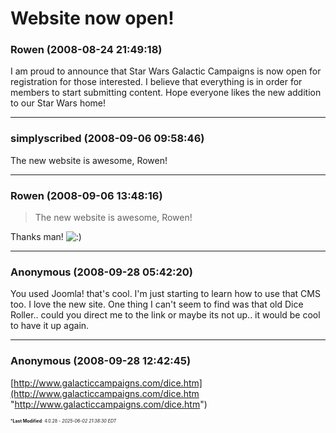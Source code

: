 # Website now open!

### **Rowen** (2008-08-24 21:49:18)

I am proud to announce that Star Wars Galactic Campaigns is now open for registration for those interested. I believe that everything is in order for members to start submitting content. Hope everyone likes the new addition to our Star Wars home!

---

### **simplyscribed** (2008-09-06 09:58:46)

The new website is awesome, Rowen!

---

### **Rowen** (2008-09-06 13:48:16)

> The new website is awesome, Rowen!

Thanks man! <!-- s:) -->![:)](https://i.ibb.co/8LPNcWCM/icon-e-smile.gif)<!-- s:) -->

---

### **Anonymous** (2008-09-28 05:42:20)

You used Joomla! that's cool. I'm just starting to learn how to use that CMS too. I love the new site.
One thing I can't seem to find was that old Dice Roller.. could you direct me to the link or maybe its not up.. it would be cool to have it up again.

---

### **Anonymous** (2008-09-28 12:42:45)

[http://www.galacticcampaigns.com/dice.htm](http://www.galacticcampaigns.com/dice.htm "http://www.galacticcampaigns.com/dice.htm")



<span style="font-size: 0.5em;">***Last Modified**: 4.0.28 - *2025-06-02 21:38:30 EDT*</span>
